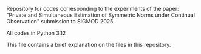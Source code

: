 Repository for codes corresponding to the experiments of the paper: "Private and Simultaneous Estimation of Symmetric Norms under Continual Observation" submission to SIGMOD 2025

All codes in Python 3.12

This file contains a brief explanation on the files in this repository.
